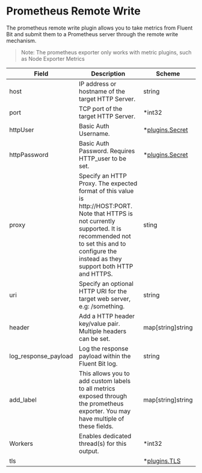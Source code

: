 # Prometheus Remote Write

The prometheus remote write plugin allows you to take metrics from Fluent Bit and submit them to a Prometheus server through the remote write mechanism.

> Note: The prometheus exporter only works with metric plugins, such as Node Exporter Metrics


| Field | Description | Scheme |
| ----- | ----------- | ------ |
| host | IP address or hostname of the target HTTP Server.            | string |
| port | TCP port of the target HTTP Server. | *int32 |
| httpUser | Basic Auth Username. | *[plugins.Secret](../secret.md) |
| httpPassword | Basic Auth Password. Requires HTTP_user to be set. | *[plugins.Secret](../secret.md) |
| proxy | Specify an HTTP Proxy. The expected format of this value is http://HOST:PORT. Note that HTTPS is not currently supported. It is recommended not to set this and to configure the  instead as they support both HTTP and HTTPS. | sting |
| uri | Specify an optional HTTP URI for the target web server, e.g: /something. | string |
| header | Add a HTTP header key/value pair. Multiple headers can be set. | map[string]string |
| log_response_payload | Log the response payload within the Fluent Bit log. | string |
| add_label | This allows you to add custom labels to all metrics exposed through the prometheus exporter. You may have multiple of these fields. | map[string]string |
| Workers | Enables dedicated thread(s) for this output. | *int32 |
| tls | | *[plugins.TLS](../tls.md) |
